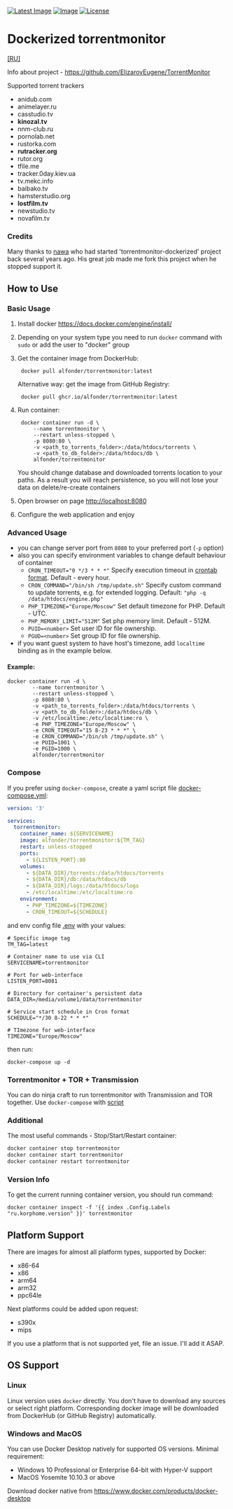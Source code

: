 [![Latest Image](https://img.shields.io/docker/v/alfonder/torrentmonitor?color=lightgreen&label=latest)](https://hub.docker.com/r/alfonder/torrentmonitor)
[![Image](https://img.shields.io/docker/image-size/alfonder/torrentmonitor?sort=semver)](https://hub.docker.com/r/alfonder/torrentmonitor)
[![License](https://img.shields.io/github/license/alfonder/torrentmonitor-dockerized)](https://github.com/alfonder/torrentmonitor-dockerized)

Dockerized torrentmonitor
========
[[RU]](./README-RU.md)

Info about project - https://github.com/ElizarovEugene/TorrentMonitor

Supported torrent trackers
- anidub.com
- animelayer.ru
- casstudio.tv
- **kinozal.tv**
- nnm-club.ru
- pornolab.net
- rustorka.com
- **rutracker.org**
- rutor.org
- tfile.me
- tracker.0day.kiev.ua
- tv.mekc.info
- baibako.tv 
- hamsterstudio.org
- **lostfilm.tv**
- newstudio.tv
- novafilm.tv

### Credits
Many thanks to [nawa](https://github.com/nawa) who had started 'torrentmonitor-dockerized' project back several years ago. His great job made me fork this project when he stopped support it.

## How to Use

### Basic Usage
1. Install docker https://docs.docker.com/engine/install/
2. Depending on your system type you need to run `docker` command with `sudo` or add the user to "docker" group
3. Get the container image from DockerHub: 

		docker pull alfonder/torrentmonitor:latest

	Alternative way: get the image from GitHub Registry:

		docker pull ghcr.io/alfonder/torrentmonitor:latest

4. Run container:

		docker container run -d \
			--name torrentmonitor \
			--restart unless-stopped \
			-p 8080:80 \
			-v <path_to_torrents_folder>:/data/htdocs/torrents \
			-v <path_to_db_folder>:/data/htdocs/db \
			alfonder/torrentmonitor
	You should change database and downloaded torrents location to your paths. As a result you will reach persistence, so you will not lose your data on delete/re-create containers

5. Open browser on page [http://localhost:8080](http://localhost:8080)
6. Configure the web application and enjoy

### Advanced Usage
- you can change server port from `8080` to your preferred port (`-p` option)
- also you can specify environment variables to change default behaviour of container 
	- `CRON_TIMEOUT="0 */3 * * *"` Specify execution timeout in [crontab format](https://crontab.guru/examples.html). Default - every hour.
	- `CRON_COMMAND="/bin/sh /tmp/update.sh"` Specify custom command to update torrents, e.g. for extended logging. Default: `"php -q /data/htdocs/engine.php"`
	- `PHP_TIMEZONE="Europe/Moscow"` Set default timezone for PHP. Default - UTC.
	- `PHP_MEMORY_LIMIT="512M"` Set php memory limit. Default - 512M.
	- `PUID=<number>` Set user ID for file ownership.
	- `PGUD=<number>` Set group ID for file ownership.
- if you want guest system to have host's timezone, add `localtime` binding as in the example below.

#### Example:

	docker container run -d \
			--name torrentmonitor \
			--restart unless-stopped \
			-p 8080:80 \
			-v <path_to_torrents_folder>:/data/htdocs/torrents \
			-v <path_to_db_folder>:/data/htdocs/db \
			-v /etc/localtime:/etc/localtime:ro \
			-e PHP_TIMEZONE="Europe/Moscow" \
			-e CRON_TIMEOUT="15 8-23 * * *" \
			-e CRON_COMMAND="/bin/sh /tmp/update.sh" \
			-e PUID=1001 \
			-e PGID=1000 \
			alfonder/torrentmonitor

### Compose
If you prefer using `docker-compose`, create a yaml script file [docker-compose.yml](docker-compose.yml):
```yaml
version: '3'

services:
  torrentmonitor:
    container_name: ${SERVICENAME}
    image: alfonder/torrentmonitor:${TM_TAG}
    restart: unless-stopped
    ports:
      - ${LISTEN_PORT}:80
    volumes:
      - ${DATA_DIR}/torrents:/data/htdocs/torrents
      - ${DATA_DIR}/db:/data/htdocs/db
      - ${DATA_DIR}/logs:/data/htdocs/logs
      - /etc/localtime:/etc/localtime:ro
    environment:
      - PHP_TIMEZONE=${TIMEZONE}
      - CRON_TIMEOUT=${SCHEDULE}
```
and env config file [.env](.env) with your values:
```shell
# Specific image tag
TM_TAG=latest

# Container name to use via CLI
SERVICENAME=torrentmonitor

# Port for web-interface
LISTEN_PORT=8081

# Directory for container's persistent data
DATA_DIR=/media/volume1/data/torrentmonitor

# Service start schedule in Cron format
SCHEDULE="*/30 8-22 * * *"

# TImezone for web-interface
TIMEZONE="Europe/Moscow"
```
then run: 

	docker-compose up -d

### Torrentmonitor + TOR + Transmission
You can do ninja craft to run torrentmonitor with Transmission and TOR together. Use `docker-compose` with [script](examples/docker-compose.yml)

### Additional
The most useful commands - Stop/Start/Restart container:
```bash
docker container stop torrentmonitor
docker container start torrentmonitor
docker container restart torrentmonitor
```

### Version Info
To get the current running container version, you should run command:
```
docker container inspect -f '{{ index .Config.Labels "ru.korphome.version" }}' torrentmonitor
```
## Platform Support
There are images for almost all platform types, supported by Docker:
- x86-64
- x86
- arm64
- arm32
- ppc64le

Next platforms could be added upon request:
- s390x
- mips

If you use a platform that is not supported yet, file an issue. I'll add it ASAP.

## OS Support
### Linux
Linux version uses `docker` directly. You don't have to download any sources or select right platform. Corresponding docker image will be downloaded from DockerHub (or GitHub Registry) automatically.

### Windows and MacOS
You can use Docker Desktop natively for supported OS versions. Minimal requirement:
	
- Windows 10 Professional or Enterprise 64-bit with Hyper-V support
- MacOS Yosemite 10.10.3 or above

Download docker native from https://www.docker.com/products/docker-desktop
